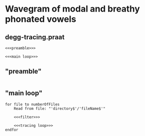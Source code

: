 # Wavegram of modal and breathy phonated vowels

## degg-tracing.praat
```praat
<<<preamble>>>

<<<main loop>>>
```

## "preamble"
```praat

```

## "main loop"
```praat
for file to numberOfFiles
    Read from file: "'directory$'/'fileName$'"

    <<<filter>>>

    <<<tracing loop>>>
endfor
```
